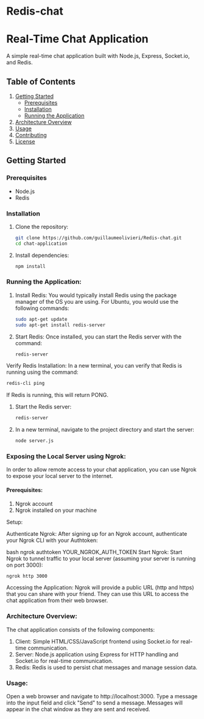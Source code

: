 # Redis-chat

# Real-Time Chat Application

A simple real-time chat application built with Node.js, Express, Socket.io, and Redis.

## Table of Contents

1. [Getting Started](#getting-started)
   - [Prerequisites](#prerequisites)
   - [Installation](#installation)
   - [Running the Application](#running-the-application)
2. [Architecture Overview](#architecture-overview)
3. [Usage](#usage)
4. [Contributing](#contributing)
5. [License](#license)

## Getting Started

### Prerequisites

- Node.js
- Redis

### Installation

1. Clone the repository:
   ```bash
   git clone https://github.com/guillaumeolivieri/Redis-chat.git
   cd chat-application
   
2. Install dependencies:
   ```bash
   npm install
   
### Running the Application:
1. Install Redis:
You would typically install Redis using the package manager of the OS you are using. For Ubuntu, you would use the following commands:
   ```bash
   sudo apt-get update
   sudo apt-get install redis-server

2. Start Redis:
Once installed, you can start the Redis server with the command:

   ```bash
   redis-server

Verify Redis Installation:
In a new terminal, you can verify that Redis is running using the command:

   ```bash
   redis-cli ping
```

If Redis is running, this will return PONG.

1. Start the Redis server:
   ```bash
   redis-server
   
2. In a new terminal, navigate to the project directory and start the server:
   ```bash
   node server.js

### Exposing the Local Server using Ngrok:

In order to allow remote access to your chat application, you can use Ngrok to expose your local server to the internet.

#### Prerequisites:

1. Ngrok account
2. Ngrok installed on your machine

Setup:

Authenticate Ngrok:
After signing up for an Ngrok account, authenticate your Ngrok CLI with your Authtoken:

bash
ngrok authtoken YOUR_NGROK_AUTH_TOKEN
Start Ngrok:
Start Ngrok to tunnel traffic to your local server (assuming your server is running on port 3000):
   
   ```bash
   ngrok http 3000
   ```
Accessing the Application:
Ngrok will provide a public URL (http and https) that you can share with your friend. They can use this URL to access the chat application from their web browser.

### Architecture Overview:

The chat application consists of the following components:

1. Client: Simple HTML/CSS/JavaScript frontend using Socket.io for real-time communication.
2. Server: Node.js application using Express for HTTP handling and Socket.io for real-time communication.
3. Redis: Redis is used to persist chat messages and manage session data.

### Usage:

Open a web browser and navigate to http://localhost:3000.
Type a message into the input field and click "Send" to send a message.
Messages will appear in the chat window as they are sent and received.


